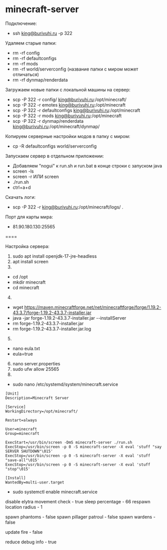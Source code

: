 # minecraft-server

Подключение:
- ssh king@burivuhi.ru -p 322

Удаляем старые папки:
- rm -rf config
- rm -rf defaultconfigs
- rm -rf mods
- rm -rf world/serverconfig (название папки с миром может отличаться)
- rm -rf dynmap/renderdata

Загружаем новые папки с локальной машины на сервер:
- scp -P 322 -r config/ king@burivuhi.ru:/opt/minecraft/
- scp -P 322 -r emotes king@burivuhi.ru:/opt/minecraft
- scp -P 322 -r defaultconfigs king@burivuhi.ru:/opt/minecraft
- scp -P 322 -r mods king@burivuhi.ru:/opt/minecraft
- scp -P 322 -r dynmap/renderdata king@burivuhi.ru:/opt/minecraft/dynmap/




Копируем серверные настройки модов в папку с миром:
- cp -R defaultconfigs world/serverconfig

Запускаем сервер в отдельном приложении:
- Добавляем "nogui" к run.sh и run.bat в конце строки с запуском java
- screen -ls
- screen -r ИЛИ screen
- ./run.sh
- ctrl+a+d

Скачать логи:
- scp -P 322 -r king@burivuhi.ru:/opt/minecraft/logs/ .

Порт для карты мира:
- 81.90.180.130:25565

====

Настройка сервера:
1. sudo apt install openjdk-17-jre-headless
2. apt install screen
3. 
- cd /opt
- mkdir minecraft
- cd minecraft
4.
- wget https://maven.minecraftforge.net/net/minecraftforge/forge/1.19.2-43.3.7/forge-1.19.2-43.3.7-installer.jar
- java -jar forge-1.19.2-43.3.7-installer.jar --installServer
- rm forge-1.19.2-43.3.7-installer.jar
- rm forge-1.19.2-43.3.7-installer.jar.log
5.
- nano eula.txt
- eula=true
6. nano server.properties
7. sudo ufw allow 25565
8. 
- sudo nano /etc/systemd/system/minecraft.service

```
[Unit]
Description=Minecraft Server

[Service]
WorkingDirectory=/opt/minecraft/

Restart=always

User=minecraft
Group=minecraft

ExecStart=/usr/bin/screen -DmS minecraft-server ./run.sh
ExecStop=/usr/bin/screen -p 0 -S minecraft-server -X eval 'stuff "say SERVER SHUTDOWN"\015'
ExecStop=/usr/bin/screen -p 0 -S minecraft-server -X eval 'stuff "save-all"\015'
ExecStop=/usr/bin/screen -p 0 -S minecraft-server -X eval 'stuff "stop"\015'

[Install]
WantedBy=multi-user.target
```

- sudo systemctl enable minecraft.service



disable elytra movement check - true
sleep percentage - 66
respawn location radius - 1

spawn phantoms - false
spawn pillager patroul - false
spawn wardens - false

update fire - false

reduce debug info - true